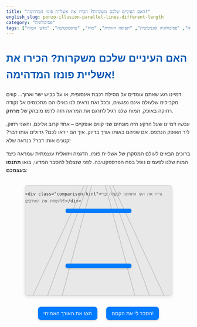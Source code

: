 ```yaml
---
title: "האם העיניים שלכם משקרות? הכירו את אשליית פונזו המדהימה!"
english_slug: ponzo-illusion-parallel-lines-different-length
category: "פסיכולוגיה"
tags: ["אשליית ראייה", "פסיכולוגיה קוגניטיבית", "תפיסה חזותית", "מוח", "פרספקטיבה", "מדעי המוח"]
---
```


# האם העיניים שלכם משקרות? הכירו את אשליית פונזו המדהימה!

דמיינו רגע שאתם עומדים על מסילת רכבת אינסופית, או על כביש ישר וארוך... קווים מקבילים שלעולם אינם נפגשים, ובכל זאת נראים לנו כאילו הם מתכנסים אל נקודה רחוקה באופק. המוח שלנו רגיל לתרגם את המראה הזה לרמז מובהק של **מרחק**.

עכשיו דמיינו שעל הרקע הזה מונחים שני קווים אופקיים – אחד קרוב אליכם, והשני רחוק, ליד האופק הנתפס. אם שניהם באותו אורך בדיוק, איך הם ייראו לכם? גדולים אותו דבר? קטנים אותו דבר? כנראה שלא!

ברוכים הבאים לעולם המסקרן של אשליית פונזו, הדגמה ויזואלית עוצמתית שמראה כיצד המוח שלנו לפעמים נופל בפח הפרספקטיבה. לפני שנצלול להסבר המדעי, בואו **תתנסו בעצמכם**:

<div class="ponzo-container" id="ponzo-illusion-demo">
    <div class="perspective-background">
        <div class="perspective-line left line1"></div>
        <div class="perspective-line left line2"></div>
        <div class="perspective-line left line3"></div>
        <div class="perspective-line right line1"></div>
        <div class="perspective-line right line2"></div>
        <div class="perspective-line right line3"></div>
    </div>
    <div id="ponzo-line-top" class="ponzo-line static"></div>
    <div id="ponzo-line-bottom" class="ponzo-line draggable"></div>

    <div class="comparison-hint">גררו את הקו התחתון למעלה כדי להשוות את האורכים!</div>
</div>

<div class="button-container">
    <button id="show-true-size">הצג את האורך האמיתי</button>
    <button id="toggle-explanation">הסבר לי את הקסם!</button>
</div>


<div id="explanation" style="display: none;">
    <h2>מה עומד מאחורי אשליית פונזו?</h2>
    <p>אשליית פונזו, שנקראת על שם הפסיכולוג האיטלקי מריו פונזו שתיאר אותה ב-1913, היא דוגמה מבריקה לכך שהתפיסה שלנו אינה רק שיקוף פסיבי של המציאות, אלא תוצר של פרשנות פעילה של המוח. המוח שלנו הוא אמן בפירוש העולם התלת-ממדי סביבנו על בסיס מידע דו-ממדי שמגיע אליו מהעיניים (דרך הרשתית).</p>
    <p>באשליית פונזו, הרקע עם הקווים המתכנסים (שמדמים מסילות רכבת, כביש, או אפילו קירות חדר המתרחקים מאיתנו) מספק **רמז פרספקטיבי** חזק. המוח "מסיק" שחלקו העליון של הרקע מרוחק יותר מחלקו התחתון. כל אובייקט שנמצא גבוה יותר על הרקע הזה נתפס אוטומטית כמרוחק יותר.</p>

    <h2>קביעות הגודל: כשהמוח מנסה "לתקן" את המציאות</h2>
    <p>אחד המנגנונים החשובים ביותר במערכת הראייה שלנו הוא **קביעות הגודל (Size Constancy)**. המנגנון הזה מאפשר לנו לתפוס אובייקטים בגודלם ה"אמיתי" והמוכר, למרות שהגודל שלהם על הרשתית שלנו משתנה כל הזמן כשאנחנו מתקרבים או מתרחקים מהם. תחשבו על מכונית: היא נראית קטנה יותר כשרואים אותה מרחוק לעומת כשהיא חונה ממש לידנו, אבל אנחנו יודעים (ותופסים) שזו אותה מכונית באותו גודל.</p>
    <p>איך המוח עושה את זה? הוא משתמש במידע על **המרחק הנתפס** כדי "לכייל" את גודל האובייקט. אם המוח מפרש שאובייקט מסוים נמצא רחוק, הוא "מפצה" על הגודל הקטן שלו ברשתית בכך שהוא "מגדיל" אותו בתפיסה שלנו, כדי לשמור על אותה "קביעות גודל" ולגרום לו להיראות בגודלו ה"אמיתי". הנוסחה הפשטנית שהמוח מפעיל היא בערך: **גודל נתפס = גודל על הרשתית × מרחק נתפס**.</p>

    <h2>כשאשליית פונזו מטעה את מנגנון קביעות הגודל</h2>
    <p>כאן נכנסת האשליה לפעולה: הקווים המתכנסים ב"מסילות הרכבת" של פונזו גורמים למוח לפרש שהקו האופקי העליון ממוקם בנקודה מרוחקת יותר מהקו התחתון. שני הקווים האופקיים אמנם יוצרים תמונה באותו גודל בדיוק על הרשתית שלכם, אבל המוח מקבל גם את המידע השגוי על המרחק ("הקו העליון רחוק יותר").</p>
    <p>כשהמוח מפעיל את מנגנון קביעות הגודל, הוא מנסה "לתקן" את גודלו של הקו העליון ה"רחוק" על בסיס הנוסחה שלו: אם המרחק הנתפס גדול יותר, והגודל על הרשתית זהה, המוח "מגדיל" את הקו העליון בתפיסה שלנו כדי שישמור על קביעות גודל כביכול. לכן, למרות ששני הקווים האופקיים זהים לחלוטין באורכם הפיזי, הקו העליון נראה ארוך משמעותית!</p>
    <p>האינטראקציה בחלק העליון של הדף, שבה אתם גוררים את הקו התחתון, מאפשרת לכם לחוות את האשליה באופן ישיר. כשאתם גוררים את הקו אל מחוץ להקשר המבלבל של הקווים המתכנסים, או גוררים אותו אל המיקום של הקו העליון ומשווים, המוח מקבל פחות רמזי מרחק סותרים, ואתם יכולים לראות את האורך האמיתי בבירור – ולהבין עד כמה קל למוח שלנו להתבלבל מרמזי פרספקטיבה!</p>

    <h2>לא רק פונזו: אשליות ככלי לחקר המוח</h2>
    <p>אשליות ראייה כמו אשליית פונזו, אשליית מילר-לייר (חיצים עם כנפיים פנימה או החוצה שנראים באורכים שונים) ואשליית הירח (הירח נראה גדול יותר כשהוא קרוב לאופק) הן לא רק טריקים ויזואליים מהנים. הן מהוות כלי מחקר קריטי עבור מדעני מוח ופסיכולוגים. על ידי חקר המקרים שבהם מערכת הראייה שלנו "טועה", החוקרים יכולים ללמוד רבות על המנגנונים הבסיסיים שבהם המוח מעבד מידע חזותי, בונה את התפיסה המורכבת שלנו, ומבין את העולם סביבנו.</p>
</div>


<style>
    :root {
        --container-width: 400px;
        --container-height: 300px;
        --line-height: 12px; /* Thicker lines */
        --line-color: #007bff; /* Vibrant blue */
        --bg-line-color: #aaa; /* Lighter grey for perspective lines */
        --bg-color: #e8e8e8; /* Light grey background */
        --accent-color: #ff6347; /* Tomato red for comparison highlight */
        --button-color: #007bff;
        --button-text-color: #fff;
        --button-hover-color: #0056b3;
        --border-radius: 8px;
    }

    body {
        font-family: 'Arial', sans-serif;
        line-height: 1.6;
        color: #333;
    }

    h1, h2 {
        color: #0056b3;
    }

    .ponzo-container {
        position: relative;
        width: var(--container-width);
        height: var(--container-height);
        margin: 30px auto;
        overflow: hidden;
        border: 1px solid #ccc;
        background-color: var(--bg-color);
        user-select: none;
        -webkit-user-select: none;
        -moz-user-select: none;
        -ms-user-select: none;
        -o-user-select: none;
        border-radius: var(--border-radius);
        box-shadow: 0 4px 8px rgba(0, 0, 0, 0.1);
        touch-action: none; /* Prevent default touch scroll/zoom */
    }

    .perspective-background {
        position: absolute;
        top: 0;
        left: 0;
        width: 100%;
        height: 100%;
        pointer-events: none;
        z-index: 1;
    }

    .perspective-line {
        position: absolute;
        bottom: 0;
        width: 2px; /* Very thin lines */
        height: 100%;
        background-color: var(--bg-line-color);
        transform-origin: bottom center;
        opacity: 0.6;
    }

    .perspective-background .perspective-line.left.line1 { left: 5%; transform: skewX(-25deg); }
    .perspective-background .perspective-line.left.line2 { left: 15%; transform: skewX(-20deg); }
    .perspective-background .perspective-line.left.line3 { left: 25%; transform: skewX(-15deg); }

    .perspective-background .perspective-line.right.line1 { right: 5%; transform: skewX(25deg); }
    .perspective-background .perspective-line.right.line2 { right: 15%; transform: skewX(20deg); }
    .perspective-background .perspective-line.right.line3 { right: 25%; transform: skewX(15deg); }


    .ponzo-line {
        position: absolute;
        width: 180px; /* Keep initial width the same */
        height: var(--line-height);
        background-color: var(--line-color);
        left: 50%;
        transform: translateX(-50%); /* Center horizontally */
        z-index: 10; /* Above background */
        box-sizing: border-box;
        border-radius: 5px; /* Rounded ends */
        transition: bottom 0.3s ease-out, background-color 0.3s ease; /* Smooth transition for position and color */
    }

    #ponzo-line-top {
        bottom: 75%; /* Position higher up */
    }

    #ponzo-line-bottom {
        bottom: 25%; /* Position lower down */
        cursor: grab;
        box-shadow: 0 2px 5px rgba(0,0,0,0.2); /* Subtle shadow */
    }

    #ponzo-line-bottom.dragging {
        cursor: grabbing;
        opacity: 0.9;
        box-shadow: 0 4px 10px rgba(0,0,0,0.3);
        transition: none; /* Disable transition while dragging for responsiveness */
    }

    .ponzo-line.highlight {
        background-color: var(--accent-color);
        box-shadow: 0 0 15px var(--accent-color);
    }

    .comparison-hint {
        position: absolute;
        top: 50%;
        left: 50%;
        transform: translate(-50%, -50%);
        background-color: rgba(255, 255, 255, 0.8);
        padding: 10px 15px;
        border-radius: 5px;
        font-size: 0.9em;
        color: #555;
        z-index: 5;
        pointer-events: none; /* Don't block clicks/drags */
        opacity: 1;
        transition: opacity 0.5s ease-in-out;
    }

     .ponzo-container.dragging .comparison-hint {
        opacity: 0; /* Hide hint while dragging */
     }
     .ponzo-container.revealing .comparison-hint {
        opacity: 0; /* Hide hint while revealing */
     }


    .button-container {
        text-align: center;
        margin: 20px auto;
        width: var(--container-width);
    }

    button {
        padding: 10px 15px;
        font-size: 1em;
        cursor: pointer;
        margin: 0 10px;
        border: none;
        border-radius: var(--border-radius);
        background-color: var(--button-color);
        color: var(--button-text-color);
        transition: background-color 0.3s ease, transform 0.1s ease;
        box-shadow: 0 2px 5px rgba(0,0,0,0.2);
    }

    button:hover {
        background-color: var(--button-hover-color);
    }

    button:active {
         transform: scale(0.98);
         box-shadow: 0 1px 3px rgba(0,0,0,0.3);
    }

    #explanation {
        margin: 30px auto;
        max-width: var(--container-width); /* Optional: match width */
        padding: 20px;
        border: 1px solid #ddd;
        background-color: #f8f8f8;
        line-height: 1.7;
        border-radius: var(--border-radius);
        opacity: 0; /* Start hidden for fade-in */
        transition: opacity 0.5s ease-in-out;
    }

    #explanation.visible {
         opacity: 1;
    }


    #explanation h2, #explanation h3 {
        color: #0056b3;
        margin-top: 1.5em;
        margin-bottom: 0.8em;
        border-bottom: 1px solid #eee;
        padding-bottom: 5px;
    }

    #explanation p {
        margin-bottom: 1em;
    }

    #explanation ul {
        margin-left: 25px;
        margin-bottom: 1em;
        list-style-type: disc;
    }

    #explanation ul li {
        margin-bottom: 0.5em;
    }

</style>

<script>
    document.addEventListener('DOMContentLoaded', () => {
        const container = document.getElementById('ponzo-illusion-demo');
        const draggableLine = document.getElementById('ponzo-line-bottom');
        const staticLine = document.getElementById('ponzo-line-top');
        const explanationDiv = document.getElementById('explanation');
        const toggleButton = document.getElementById('toggle-explanation');
        const showTrueSizeButton = document.getElementById('show-true-size');
        const comparisonHint = container.querySelector('.comparison-hint');

        let isDragging = false;
        let initialMouseY;
        let initialLineBottomPixels; // Position relative to container bottom in pixels

        // --- Draggable Line Logic ---
        function getLineBottomInPixels(lineElement) {
             const containerRect = container.getBoundingClientRect();
             const lineRect = lineElement.getBoundingClientRect();
             // Calculate the distance from the container's bottom edge to the line's bottom edge
             return containerRect.bottom - lineRect.bottom;
        }

        function setLineBottomInPixels(lineElement, bottomPixels) {
             lineElement.style.bottom = bottomPixels + 'px';
        }


        function dragStart(e) {
            if (container.classList.contains('revealing')) return; // Prevent drag while revealing

            isDragging = true;
            draggableLine.classList.add('dragging');
             container.classList.add('dragging');

            initialMouseY = e.clientY || e.touches[0].clientY;
            initialLineBottomPixels = getLineBottomInPixels(draggableLine);


            // Add listeners to the document to capture mouse movements outside the line itself
            document.addEventListener('mousemove', dragMove);
            document.addEventListener('touchmove', dragMove, { passive: false }); // passive: false for preventDefault on touch
            document.addEventListener('mouseup', dragEnd);
            document.addEventListener('touchend', dragEnd);

            e.preventDefault(); // Prevent default actions like text selection/scrolling
        }

        function dragMove(e) {
            if (!isDragging) return;

            const currentMouseY = e.clientY || e.touches[0].clientY;
            const dy = initialMouseY - currentMouseY; // Change in Y (pixels)

            const containerRect = container.getBoundingClientRect();
            const lineHeight = draggableLine.getBoundingClientRect().height;

            // Calculate the new bottom position in pixels
            let newBottom = initialLineBottomPixels + dy;

            // Clamp the new position within the container bounds
            // Ensure line bottom is not below container bottom (newBottom >= 0)
            // Ensure line top is not above container top (newBottom <= container height - line height)
            newBottom = Math.max(0, newBottom);
            newBottom = Math.min(containerRect.height - lineHeight, newBottom);

            setLineBottomInPixels(draggableLine, newBottom);

            // Optional: Add visual hint when close to the static line's vertical position
             const staticLineBottom = getLineBottomInPixels(staticLine);
             const tolerance = 15; // pixels
             if (Math.abs(newBottom - staticLineBottom) < tolerance) {
                 if (!draggableLine.classList.contains('highlight')) {
                     draggableLine.classList.add('highlight');
                     staticLine.classList.add('highlight');
                 }
             } else {
                  if (draggableLine.classList.contains('highlight')) {
                     draggableLine.classList.remove('highlight');
                     staticLine.classList.remove('highlight');
                 }
             }


            e.preventDefault(); // Prevent scrolling on touch devices
        }

        function dragEnd() {
            if (!isDragging) return; // Only run if dragging was active

            isDragging = false;
            draggableLine.classList.remove('dragging');
             container.classList.remove('dragging');
             // Remove highlight when drag ends, unless line was dropped exactly on top (optional, less common)
             // Let's remove it to reset state visually
             draggableLine.classList.remove('highlight');
             staticLine.classList.remove('highlight');


            // Remove the listeners from the document
            document.removeEventListener('mousemove', dragMove);
            document.removeEventListener('touchmove', dragMove);
            document.removeEventListener('mouseup', dragEnd);
            document.removeEventListener('touchend', dragEnd);
        }

        draggableLine.addEventListener('mousedown', dragStart);
        draggableLine.addEventListener('touchstart', dragStart, { passive: false });


        // --- Button Logic ---

        // Toggle explanation visibility with fade
        toggleButton.addEventListener('click', () => {
            const isHidden = explanationDiv.style.display === 'none' || explanationDiv.style.display === '';
            if (isHidden) {
                explanationDiv.style.display = 'block';
                // Use setTimeout to allow display:block to take effect before transitioning opacity
                setTimeout(() => {
                    explanationDiv.classList.add('visible');
                }, 10); // Small delay
                toggleButton.textContent = 'הסתר הסבר';
            } else {
                 explanationDiv.classList.remove('visible');
                // Wait for transition to finish before hiding completely
                 explanationDiv.addEventListener('transitionend', function handler() {
                    explanationDiv.style.display = 'none';
                    toggleButton.textContent = 'הסבר לי את הקסם!';
                    explanationDiv.removeEventListener('transitionend', handler); // Remove listener after one use
                 });
            }
        });

        // Show True Size animation
        showTrueSizeButton.addEventListener('click', () => {
            // If already revealing, do nothing
            if (container.classList.contains('revealing')) return;

            container.classList.add('revealing');
            const originalBottom = getLineBottomInPixels(draggableLine);
            const staticLineBottom = getLineBottomInPixels(staticLine);

            // Temporarily disable dragging and transitions on the draggable line
            draggableLine.style.transition = 'none';
            draggableLine.classList.add('no-transition'); // Add class to control transition via CSS

            // Set the starting position for the reveal animation
            // This ensures the transition works even if it was dragging just before
            setLineBottomInPixels(draggableLine, originalBottom);


             // Use requestAnimationFrame or setTimeout to allow the no-transition and position setting to render
            requestAnimationFrame(() => {
                 // Re-enable transitions for the animation
                draggableLine.style.transition = 'bottom 0.8s ease-in-out, background-color 0.3s ease';
                 draggableLine.classList.remove('no-transition');

                 // Move the line to the static line's position
                 setLineBottomInPixels(draggableLine, staticLineBottom);

                 // Add highlight during comparison
                 draggableLine.classList.add('highlight');
                 staticLine.classList.add('highlight');

                 // After the animation, remove highlight and reset state
                 setTimeout(() => {
                     draggableLine.classList.remove('highlight');
                     staticLine.classList.remove('highlight');
                     container.classList.remove('revealing');
                      // The draggable line stays at the static line's position until dragged again
                 }, 1000); // Duration slightly longer than CSS transition
            });
        });

         // Initial state: hide explanation
        explanationDiv.style.display = 'none';
        toggleButton.textContent = 'הסבר לי את הקסם!';
    });
</script>
```